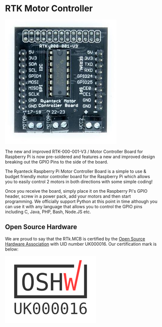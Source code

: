 # RTK Motor Controller

![rtkmcb](img/rtkmcb.jpg)

The new and improved RTK-000-001-V3 / Motor Controller Board for Raspberry Pi is now pre-soldered and features a new and improved design breaking out the GPIO Pins to the side of the board.

The Ryanteck Raspberry Pi Motor Controller Board is a simple to use & budget friendly motor controller board for the Raspberry Pi which allows you to easily control 2 motors in both directions with some simple coding!

Once you receive the board, simply place it on the Raspberry Pi's GPIO header, screw in a power pack, add your motors and then start programming. We officially support Python at this point in time although you can use it with any language that allows you to control the GPIO pins including C, Java, PHP, Bash, Node.JS etc.

## Open Source Hardware

We are proud to say that the RTk.MCB is certified by the [Open Source Hardware Association](https://certification.oshwa.org/uk000016.html) with UID number UK000016. Our certification mark is below:


![OSHW_mark_UK000016](img/OSHW_mark_UK000016.png)
